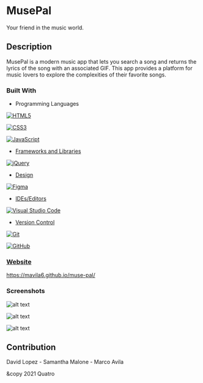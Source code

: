 # MusePal

Your friend in the music world.

## Description

MusePal is a modern music app that lets you search a song and returns the lyrics of the song with an associated GIF. This app provides a platform for music lovers to explore the complexities of their favorite songs.

### Built With

* Programming Languages

<p>
<a href=""><img alt="HTML5" src="https://img.shields.io/badge/html5-%23E34F26.svg?style=for-the-badge&logo=html5&logoColor=white"/></a>

<a href=""><img alt="CSS3" src="https://img.shields.io/badge/css3-%231572B6.svg?style=for-the-badge&logo=css3&logoColor=white"/>

<a href=""><img alt="JavaScript" src="https://img.shields.io/badge/javascript-%23323330.svg?style=for-the-badge&logo=javascript&logoColor=%23F7DF1E"/>
</p>

* Frameworks and Libraries

<p>
<a href=""><img alt="jQuery" src="https://img.shields.io/badge/jquery-%230769AD.svg?style=for-the-badge&logo=jquery&logoColor=white"/>
</p>

* Design

<p>
<a href=""><img alt="Figma" src="https://img.shields.io/badge/figma-%23F24E1E.svg?style=for-the-badge&logo=figma&logoColor=white"/>
</p>

* IDEs/Editors

<p>
<a href=""><img alt="Visual Studio Code" src="https://img.shields.io/badge/VisualStudioCode-0078d7.svg?style=for-the-badge&logo=visual-studio-code&logoColor=white"/>
</p>

* Version Control

<p>
<a href=""><img alt="Git" src="https://img.shields.io/badge/git-%23F05033.svg?style=for-the-badge&logo=git&logoColor=white"/>

<a href=""><img alt="GitHub" src="https://img.shields.io/badge/github-%23121011.svg?style=for-the-badge&logo=github&logoColor=white"/>
</p>

### Website

https://mavila6.github.io/muse-pal/

### Screenshots

![alt text](assets/images/muse-shot-1.png)

![alt text](assets/images/muse-shot-2.png)

![alt text](assets/images/muse-shot-3.png)

## Contribution

David Lopez - Samantha Malone - Marco Avila

&copy 2021 Quatro